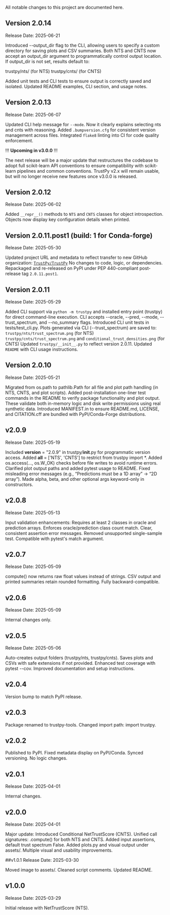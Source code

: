 All notable changes to this project are documented here.
## Version 2.0.14
Release Date: 2025-06-21

Introduced --output_dir flag to the CLI, allowing users to specify a custom directory for saving plots and CSV summaries.
Both NTS and CNTS now accept an output_dir argument to programmatically control output location.
If output_dir is not set, results default to:

trustpy/nts/ (for NTS)
trustpy/cnts/ (for CNTS)

Added unit tests and CLI tests to ensure output is correctly saved and isolated.
Updated README examples, CLI section, and usage notes.

## Version 2.0.13
Release Date: 2025-06-07  

Updated CLI help message for `--mode`. Now it clearly explains selecting nts and cnts with reasoning.
Added `.bumpversion.cfg` for consistent version management across files.
Integrated `flake8` linting into CI for code quality enforcement.

!!! **Upcoming in v3.0.0** !!!  

The next release will be a major update that restructures the codebase to adopt full scikit-learn API conventions to ensure compatibility with scikit-learn pipelines and common conventions. 
TrustPy v2.x will remain usable, but will no longer receive new features once v3.0.0 is released.


## Version 2.0.12
Release Date: 2025-06-02  

Added `__repr__()` methods to `NTS` and `CNTS` classes for object introspection.
Objects now display key configuration details when printed.

## Version 2.0.11.post1 (build: 1 for Conda-forge)
Release Date: 2025-05-30  

Updated project URL and metadata to reflect transfer to new GitHub organization: [`TrustPy/TrustPy`](https://github.com/TrustPy/TrustPy)
No changes to code, logic, or dependencies.
Repackaged and re-released on PyPI under PEP 440-compliant post-release tag `2.0.11.post1`.

## Version 2.0.11

Release Date: 2025-05-29  

Added CLI support via `python -m trustpy` and installed entry point (trustpy) for direct command-line execution.
CLI accepts --oracle, --pred, --mode, --trust_spectrum, and --no_summary flags.
Introduced CLI unit tests in tests/test_cli.py.
Plots generated via CLI (--trust_spectrum) are saved to:
`trustpy/nts/trust_spectrum.png` (for NTS)
`trustpy/cnts/trust_spectrum.png` and `conditional_trust_densities.png` (for CNTS)
Updated `trustpy/__init__.py` to reflect version 2.0.11.
Updated `README` with CLI usage instructions.

## Version 2.0.10
Release Date: 2025-05-21

Migrated from os.path to pathlib.Path for all file and plot path handling (in NTS, CNTS, and plot scripts).
Added post-installation one-liner test commands in the README to verify package functionality and plot output. These validate both in-memory logic and disk write permissions using real synthetic data.
Introduced MANIFEST.in to ensure README.md, LICENSE, and CITATION.cff are bundled with PyPI/Conda-Forge distributions.

## v2.0.9
Release Date: 2025-05-19

Included __version__ = "2.0.9" in trustpy/__init__.py for programmatic version access.
Added __all__ = ['NTS', 'CNTS'] to restrict from trustpy import *.
Added os.access(..., os.W_OK) checks before file writes to avoid runtime errors.
Clarified plot output paths and added pytest usage to README.
Fixed misleading error messages (e.g., “Predictions must be a 1D array” → “2D array”).
Made alpha, beta, and other optional args keyword-only in constructors.

## v2.0.8
Release Date: 2025-05-13

Input validation enhancements:
Requires at least 2 classes in oracle and prediction arrays.
Enforces oracle/prediction class count match.
Clear, consistent assertion error messages.
Removed unsupported single-sample test.
Compatible with pytest's match argument.

## v2.0.7
Release Date: 2025-05-09

compute() now returns raw float values instead of strings.
CSV output and printed summaries retain rounded formatting.
Fully backward-compatible.

## v2.0.6
Release Date: 2025-05-09

Internal changes only.

## v2.0.5
Release Date: 2025-05-06

Auto-creates output folders (trustpy/nts, trustpy/cnts).
Saves plots and CSVs with safe extensions if not provided.
Enhanced test coverage with pytest --cov.
Improved documentation and setup instructions.

## v2.0.4
Version bump to match PyPI release.

## v2.0.3
Package renamed to trustpy-tools.
Changed import path: import trustpy.

## v2.0.2
Published to PyPI.
Fixed metadata display on PyPI/Conda.
Synced versioning.
No logic changes.

## v2.0.1
Release Date: 2025-04-01

Internal changes.

## v2.0.0
Release Date: 2025-04-01

Major update:
Introduced Conditional NetTrustScore (CNTS).
Unified call signatures: .compute() for both NTS and CNTS.
Added input assertions, default trust spectrum False.
Added plots.py and visual output under assets/.
Multiple visual and usability improvements.

##v1.0.1
Release Date: 2025-03-30

Moved image to assets/.
Cleaned script comments.
Updated README.

## v1.0.0
Release Date: 2025-03-29

Initial release with NetTrustScore (NTS).
